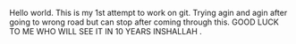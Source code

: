 Hello world.
This is my 1st attempt to work on git.
Trying agin and agin after going to wrong road but can stop after coming through this.
GOOD LUCK TO ME WHO WILL SEE IT IN 10 YEARS INSHALLAH .
